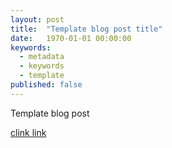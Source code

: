 ```yaml
---
layout: post
title:  "Template blog post title"
date:   1970-01-01 00:00:00
keywords:
  - metadata
  - keywords
  - template
published: false
---
```


Template blog post

[clink link][url-tag]

[url-tag]: https://example.com